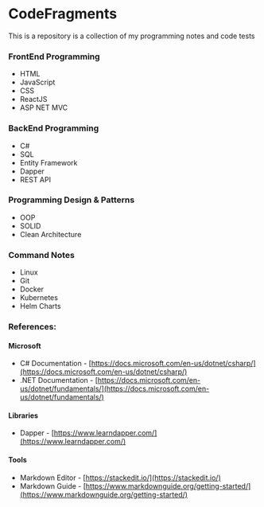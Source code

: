 
# CodeFragments

This is a repository is a collection of my programming notes and code tests

### FrontEnd Programming
- HTML
- JavaScript
- CSS
- ReactJS
- ASP NET MVC

### BackEnd Programming
- C#
- SQL
- Entity Framework
- Dapper
- REST API

### Programming Design & Patterns
- OOP
- SOLID
- Clean Architecture

### Command Notes
- Linux
- Git
- Docker
- Kubernetes
- Helm Charts

### References:
#### Microsoft
- C# Documentation - [https://docs.microsoft.com/en-us/dotnet/csharp/](https://docs.microsoft.com/en-us/dotnet/csharp/)
- .NET Documentation - [https://docs.microsoft.com/en-us/dotnet/fundamentals/](https://docs.microsoft.com/en-us/dotnet/fundamentals/)

#### Libraries
- Dapper - [https://www.learndapper.com/](https://www.learndapper.com/)

#### Tools
- Markdown Editor - [https://stackedit.io/](https://stackedit.io/)
- Markdown Guide - [https://www.markdownguide.org/getting-started/](https://www.markdownguide.org/getting-started/)